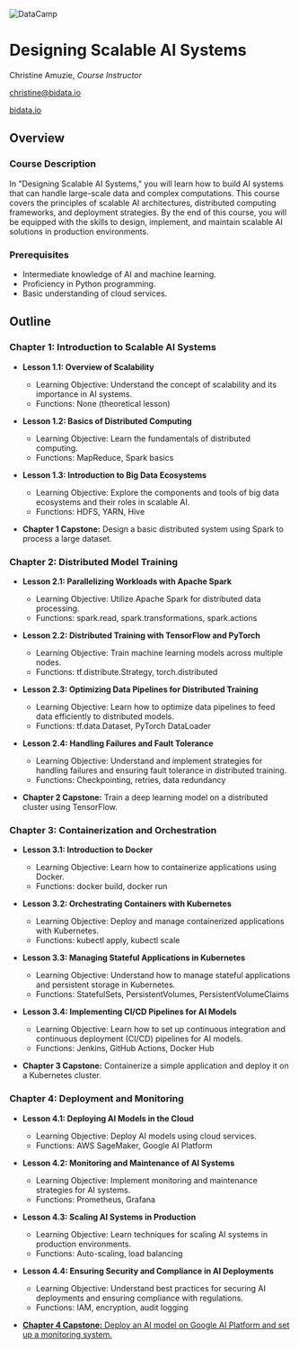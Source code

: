 ![DataCamp](https://miro.medium.com/v2/resize:fit:1400/1*ypaDdrohdvItEcGEKcf7rg.png)

# Designing Scalable AI Systems

Christine Amuzie, _Course Instructor_

christine@bidata.io

[bidata.io](https://bidata.io)

[//]: # ( ## Step 1: Brainstorming)
[//]: 
<-- (### What problem(s) will students learn how to solve?) -->


[//]: # ( - Design and implement scalable AI systems that can handle large-scale data.)
[//]: # ( - Understand the architecture and components of scalable AI solutions.)
[//]: # ( - Optimize AI models for performance and efficiency in production environments.)

[//]: # (### What are the learning objectives of the course?)
[//]: # (- Learn the principles of designing scalable AI architectures.)
[//]: # (- Gain hands-on experience with distributed computing frameworks.)
[//]: # (- Understand how to deploy AI models in scalable production environments.)
[//]: # (- Learn techniques for monitoring and maintaining AI systems at scale.)

[//]: # (### What technologies, packages, or functions will students use?)
[//]: # (- Apache Spark)
[//]: # (- TensorFlow and PyTorch for distributed model training)
[//]: # (- Kubernetes for container orchestration)
[//]: # (- Docker for containerization)
[//]: # (- AWS, GCP, or Azure for cloud services)
[//]: # (- Kafka for data streaming)

[//]: # (### What terms or jargon will you define?)
[//]: # (- Scalability)
[//]: # (- Distributed computing)
[//]: # (- Containerization)
[//]: # (- Orchestration)
[//]: # (- Load balancing)
[//]: # (- Fault tolerance)

[//]: # (### What analogies or heuristics will you use?)
[//]: # (- Comparing single-node and multi-node processing to illustrate the benefits of distributed computing.)
[//]:<-- # - Using the analogy of building a house to explain the importance of a strong foundation (architecture) in AI systems. -->


[//]: # (### What mistakes or misconceptions do you expect?)
[//]: # (- Confusion between scalability and performance optimization.)
[//]: # (- Misunderstanding the complexity of distributed systems.)
[//]: # (- Overlooking the importance of monitoring and maintenance in production environments.)

[//]: # (### What datasets will you use?)
[//]: # (- Publicly available large-scale datasets, such as ImageNet or the Common Crawl dataset.)
[//]: # (- Simulated datasets to illustrate specific scalability challenges.)

[//]: # (## Step 2: Who Is This Course for?)
[//]: # (- Intermediate to advanced learners with experience in AI and machine learning.)
[//]: # (- Data scientists and engineers looking to scale their AI solutions.)
[//]: # (- Professionals with a background in programming and basic knowledge of cloud services.)

[//]: # (## Step 3: Course Outline)

## Overview

### Course Description
In "Designing Scalable AI Systems," you will learn how to build AI systems that can handle large-scale data and complex computations. This course covers the principles of scalable AI architectures, distributed computing frameworks, and deployment strategies. By the end of this course, you will be equipped with the skills to design, implement, and maintain scalable AI solutions in production environments.

### Prerequisites
- Intermediate knowledge of AI and machine learning.
- Proficiency in Python programming.
- Basic understanding of cloud services.


## Outline

### Chapter 1: Introduction to Scalable AI Systems
- **Lesson 1.1: Overview of Scalability**
  - Learning Objective: Understand the concept of scalability and its importance in AI systems.
  - Functions: None (theoretical lesson)

- **Lesson 1.2: Basics of Distributed Computing**
  - Learning Objective: Learn the fundamentals of distributed computing.
  - Functions: MapReduce, Spark basics
 
- **Lesson 1.3: Introduction to Big Data Ecosystems**
  - Learning Objective: Explore the components and tools of big data ecosystems and their roles in scalable AI.
  - Functions: HDFS, YARN, Hive

- **Chapter 1 Capstone:** Design a basic distributed system using Spark to process a large dataset.

### Chapter 2: Distributed Model Training
- **Lesson 2.1: Parallelizing Workloads with Apache Spark**
  - Learning Objective: Utilize Apache Spark for distributed data processing.
  - Functions: spark.read, spark.transformations, spark.actions

- **Lesson 2.2: Distributed Training with TensorFlow and PyTorch**
  - Learning Objective: Train machine learning models across multiple nodes.
  - Functions: tf.distribute.Strategy, torch.distributed
 
- **Lesson 2.3: Optimizing Data Pipelines for Distributed Training**
  - Learning Objective: Learn how to optimize data pipelines to feed data efficiently to distributed models.
  - Functions: tf.data.Dataset, PyTorch DataLoader

- **Lesson 2.4: Handling Failures and Fault Tolerance**
  - Learning Objective: Understand and implement strategies for handling failures and ensuring fault tolerance in distributed training.
  - Functions: Checkpointing, retries, data redundancy
 
- **Chapter 2 Capstone:** Train a deep learning model on a distributed cluster using TensorFlow.

### Chapter 3: Containerization and Orchestration
- **Lesson 3.1: Introduction to Docker**
  - Learning Objective: Learn how to containerize applications using Docker.
  - Functions: docker build, docker run

- **Lesson 3.2: Orchestrating Containers with Kubernetes**
  - Learning Objective: Deploy and manage containerized applications with Kubernetes.
  - Functions: kubectl apply, kubectl scale
 
- **Lesson 3.3: Managing Stateful Applications in Kubernetes**
  - Learning Objective: Understand how to manage stateful applications and persistent storage in Kubernetes.
  - Functions: StatefulSets, PersistentVolumes, PersistentVolumeClaims
    
- **Lesson 3.4: Implementing CI/CD Pipelines for AI Models**
  - Learning Objective: Learn how to set up continuous integration and continuous deployment (CI/CD) pipelines for AI models.
  - Functions: Jenkins, GitHub Actions, Docker Hub

- **Chapter 3 Capstone:** Containerize a simple application and deploy it on a Kubernetes cluster.

### Chapter 4: Deployment and Monitoring
- **Lesson 4.1: Deploying AI Models in the Cloud**
  - Learning Objective: Deploy AI models using cloud services.
  - Functions: AWS SageMaker, Google AI Platform

- **Lesson 4.2: Monitoring and Maintenance of AI Systems**
  - Learning Objective: Implement monitoring and maintenance strategies for AI systems.
  - Functions: Prometheus, Grafana

- **Lesson 4.3: Scaling AI Systems in Production**
  - Learning Objective: Learn techniques for scaling AI systems in production environments.
  - Functions: Auto-scaling, load balancing
  
- **Lesson 4.4: Ensuring Security and Compliance in AI Deployments**
  - Learning Objective: Understand best practices for securing AI deployments and ensuring compliance with regulations.
  - Functions: IAM, encryption, audit logging

- [**Chapter 4 Capstone:** Deploy an AI model on Google AI Platform and set up a monitoring system.](https://github.com/bidata-io/dc-scalable-ai/tree/main/ch_4/capstone)

[//]: # (## Step 4: Capstone Exercises)

[//]: # (## Step 5: Build ONE complete lesson in the Teach editor)
[//]: # (## Sneak Peek: Example Lesson)
[//]: # (- **Lesson 2.1: Parallelizing Workloads with Apache Spark**)
[//]: # (- Video Exercise: Introduction to Apache Spark and its use cases.)
[//]: # (- Interactive Exercise 1: Loading data with Spark.)
[//]: # (- Interactive Exercise 2: Transforming data with Spark.)
[//]: # (- Interactive Exercise 3: Performing actions on Spark DataFrames.)

[//]: # (## Step 6: Revisit Course Outline)
[//]: # (- Revisit and refine the outline after building the first complete lesson to ensure alignment with the overall course objectives and structure.)

[//]: # (## Step 7: Write Course Description and List Course Prerequisites)
